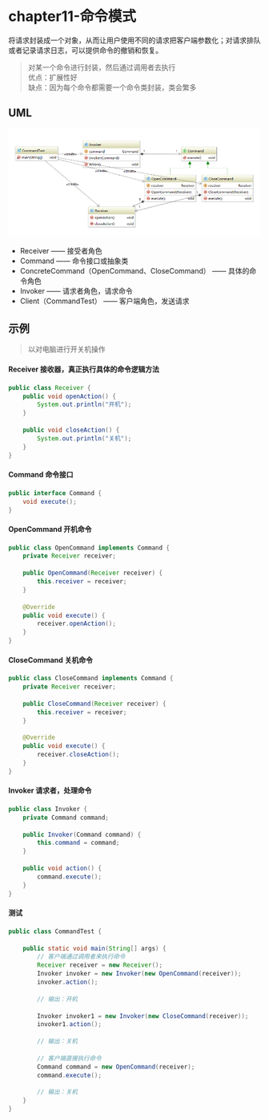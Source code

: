 # chapter11-命令模式

将请求封装成一个对象，从而让用户使用不同的请求把客户端参数化；对请求排队或者记录请求日志，可以提供命令的撤销和恢复。

> 对某一个命令进行封装，然后通过调用者去执行  
优点：扩展性好  
缺点：因为每个命令都需要一个命令类封装，类会繁多

## UML

![](https://raw.githubusercontent.com/onlylemi/img/master/dp_command_uml.png)

* Receiver —— 接受者角色
* Command —— 命令接口或抽象类
* ConcreteCommand（OpenCommand、CloseCommand） —— 具体的命令角色
* Invoker —— 请求者角色，请求命令
* Client（CommandTest） —— 客户端角色，发送请求

## 示例

> 以对电脑进行开关机操作

#### Receiver 接收器，真正执行具体的命令逻辑方法

```java
public class Receiver {
    public void openAction() {
        System.out.println("开机");
    }

    public void closeAction() {
        System.out.println("关机");
    }
}
```

#### Command 命令接口

```java
public interface Command {
    void execute();
}
```

#### OpenCommand 开机命令

```java
public class OpenCommand implements Command {
    private Receiver receiver;

    public OpenCommand(Receiver receiver) {
        this.receiver = receiver;
    }

    @Override
    public void execute() {
        receiver.openAction();
    }
}
```

#### CloseCommand 关机命令

```java
public class CloseCommand implements Command {
    private Receiver receiver;

    public CloseCommand(Receiver receiver) {
        this.receiver = receiver;
    }

    @Override
    public void execute() {
        receiver.closeAction();
    }
}
```

#### Invoker 请求者，处理命令

```java
public class Invoker {
    private Command command;

    public Invoker(Command command) {
        this.command = command;
    }

    public void action() {
        command.execute();
    }
}
```

#### 测试

```java
public class CommandTest {

    public static void main(String[] args) {
        // 客户端通过调用者来执行命令
        Receiver receiver = new Receiver();
        Invoker invoker = new Invoker(new OpenCommand(receiver));
        invoker.action();

        // 输出：开机

        Invoker invoker1 = new Invoker(new CloseCommand(receiver));
        invoker1.action();

        // 输出：关机

        // 客户端直接执行命令
        Command command = new OpenCommand(receiver);
        command.execute();

        // 输出：关机
    }
}

```
